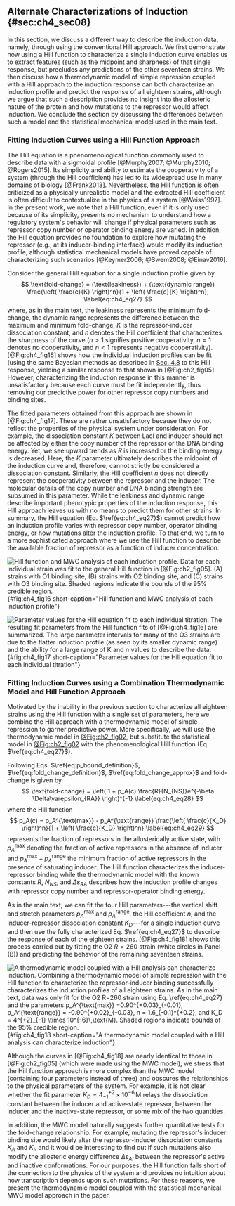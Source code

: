 ## Alternate Characterizations of Induction {#sec:ch4_sec08}

In this section, we discuss a different way to describe the induction data,
namely, through using the conventional Hill approach. We first demonstrate how
using a Hill function to characterize a single induction curve enables us to
extract features (such as the midpoint and sharpness) of that single response,
but precludes any predictions of the other seventeen strains. We then discuss
how a thermodynamic model of simple repression coupled with a Hill approach to
the induction response can both characterize an induction profile and predict
the response of all eighteen strains, although we argue that such a description
provides no insight into the allosteric nature of the protein and how mutations
to the repressor would affect induction. We conclude the section by discussing
the differences between such a model and the statistical mechanical model used
in the main text.

### Fitting Induction Curves using a Hill Function Approach

The Hill equation is a phenomenological function commonly used to describe data
with a sigmoidal profile [@Murphy2007; @Murphy2010; @Rogers2015]. Its simplicity
and ability to estimate the cooperativity of a system (through the Hill
coefficient) has led to its widespread use in many domains of biology
[@Frank2013]. Nevertheless, the Hill function is often criticized as a
physically unrealistic model and the extracted Hill coefficient is often
difficult to contextualize in the physics of a system [@Weiss1997]. In the
present work, we note that a Hill function, even if it is only used because of
its simplicity, presents no mechanism to understand how a regulatory system's
behavior will change if physical parameters such as repressor copy number or
operator binding energy are varied. In addition, the Hill equation provides no
foundation to explore how mutating the repressor (e.g., at its inducer-binding
interface) would modify its induction profile, although statistical mechanical
models have proved capable of characterizing such scenarios [@Keymer2006;
@Swem2008; @Einav2016].

Consider the general Hill equation for a single induction profile given
by 
$$
\text{fold-change} = (\text{leakiness}) + (\text{dynamic range}) 
\frac{\left( \frac{c}{K} \right)^n}{1 + \left( \frac{c}{K} \right)^n},
\label{eq:ch4_eq27}
$$
where, as in the main text, the leakiness represents the minimum fold-change,
the dynamic range represents the difference between the maximum and minimum
fold-change, $K$ is the repressor-inducer dissociation constant, and $n$ denotes
the Hill coefficient that characterizes the sharpness of the curve ($n > 1$
signifies positive cooperativity, $n = 1$ denotes no cooperativity, and $n < 1$
represents negative cooperativity). [@Fig:ch4_fig16] shows how the individual
induction profiles can be fit (using the same Bayesian methods as described in
[Sec. 4.8](#sec:ch4_sec09) to this Hill response, yielding a similar response to
that shown in [@Fig:ch2_fig05]. However, characterizing the induction response
in this manner is unsatisfactory because each curve must be fit independently,
thus removing our predictive power for other repressor copy numbers and binding
sites.

The fitted parameters obtained from this approach are shown in [@Fig:ch4_fig17].
These are rather unsatisfactory because they do not reflect the properties of
the physical system under consideration. For example, the dissociation constant
$K$ between LacI and inducer should not be affected by either the copy number of
the repressor or the DNA binding energy. Yet, we see upward trends as $R$ is
increased or the binding energy is decreased. Here, the $K$ parameter ultimately
describes the midpoint of the induction curve and, therefore, cannot strictly be
considered a dissociation constant. Similarly, the Hill coefficient $n$ does not
directly represent the cooperativity between the repressor and the inducer. The
molecular details of the copy number and DNA binding strength are subsumed in
this parameter. While the leakiness and dynamic range describe important
phenotypic properties of the induction response, this Hill approach leaves us
with no means to predict them for other strains. In summary, the Hill equation
(Eq. $\ref{eq:ch4_eq27}$) cannot predict how an induction profile varies with
repressor copy number, operator binding energy, or how mutations alter the
induction profile. To that end, we turn to a more sophisticated approach where
we use the Hill function to describe the available fraction of repressor as a
function of inducer concentration.

![**Hill function and MWC analysis of each induction profile.** Data for each
individual strain was fit to the general Hill function in [@Fig:ch2_fig05]. (A)
strains with O1 binding site, (B) strains with O2 binding site, and (C) strains
with O3 binding site. Shaded regions indicate the bounds of the 95\% credible
region.](ch4_fig16){#fig:ch4_fig16 short-caption="Hill function and MWC analysis
of each induction profile"}

![**Parameter values for the Hill equation fit to each individual titration.**
The resulting fit parameters from the Hill function fits of [@Fig:ch4_fig16] are
summarized. The large parameter intervals for many of the O3 strains are due to
the flatter induction profile (as seen by its smaller dynamic range) and the
ability for a large range of $K$ and $n$ values to describe the
data.](ch4_fig17){#fig:ch4_fig17 short-caption="Parameter values for the Hill
equation fit to each individual titration"}

### Fitting Induction Curves using a Combination Thermodynamic Model and Hill Function Approach

Motivated by the inability in the previous section to characterize all eighteen
strains using the Hill function with a single set of parameters, here we combine
the Hill approach with a thermodynamic model of simple repression to garner
predictive power. More specifically, we will use the thermodynamic model in
[@Fig:ch2_fig02](A), but substitute the statistical model in [@Fig:ch2_fig02](B)
with the phenomenological Hill function (Eq. $\ref{eq:ch4_eq27}$).

Following Eqs. $\ref{eq:p_bound_definition}$, $\ref{eq:fold_change_definition}$,
$\ref{eq:fold_change_approx}$ and fold-change is given by
$$
\text{fold-change} = \left( 1 + p_A(c) \frac{R}{N_{NS}}e^{-\beta
\Delta\varepsilon_{RA}} \right)^{-1}
\label{eq:ch4_eq28}
$$
where the Hill function
$$
p_A(c) = p_A^{\text{max}} - p_A^{\text{range}}
\frac{\left( \frac{c}{K_D} \right)^n}{1 + \left( \frac{c}{K_D} \right)^n}
\label{eq:ch4_eq29}
$$
represents the fraction of repressors in the allosterically active state, with
$p_A^{\text{max}}$ denoting the fraction of active repressors in the absence of
inducer and $p_A^{\text{max}} - p_A^{\text{range}}$ the minimum fraction of
active repressors in the presence of saturating inducer. The Hill function
characterizes the inducer-repressor binding while the thermodynamic model with
the known constants $R$, $N_{NS}$, and $\Delta\varepsilon_{RA}$ describes how
the induction profile changes with repressor copy number and repressor-operator
binding energy.

As in the main text, we can fit the four Hill parameters---the vertical shift
and stretch parameters $p_A^{\text{max}}$ and $p_A^{\text{range}}$, the Hill
coefficient $n$, and the inducer-repressor dissociation constant $K_D$---for a
single induction curve and then use the fully characterized Eq.
$\ref{eq:ch4_eq27}$ to describe the response of each of the eighteen strains.
[@Fig:ch4_fig18] shows this process carried out by fitting the O2 $R=260$ strain
(white circles in Panel (B)) and predicting the behavior of the remaining
seventeen strains.

![**A thermodynamic model coupled with a Hill analysis can characterize
induction.** Combining a thermodynamic model of simple repression with the Hill
function to characterize the repressor-inducer binding successfully
characterizes the induction profiles of all eighteen strains. As in the main
text, data was only fit for the O2 $R=260$ strain using Eq. $\ref{eq:ch4_eq27}$
and the parameters $p_A^{\text{max}} =0.90^{+0.03}_{-0.01}$, $p_A^{\text{range}}
= -0.90^{+0.02}_{-0.03}$, $n = 1.6_{-0.1}^{+0.2}$, and $K_D = 4^{+2}_{-1} \times
10^{-6}\,\text{M}$. Shaded regions indicate bounds of the 95% credible
region.](ch4_fig18){#fig:ch4_fig18 short-caption="A thermodynamic model coupled
with a Hill analysis can characterize induction"}

Although the curves in [@Fig:ch4_fig18] are nearly identical to those in
[@Fig:ch2_fig05] (which were made using the MWC model), we stress that the Hill
function approach is more complex than the MWC model (containing four parameters
instead of three) and obscures the relationships to the physical parameters of
the system. For example, it is not clear whether the fit parameter $K_D =
4^{+2}_{-1} \times 10^{-6}\,\text{M}$ relays the dissociation constant between
the inducer and active-state repressor, between the inducer and the
inactive-state repressor, or some mix of the two quantities.

In addition, the MWC model naturally suggests further quantitative tests for the
fold-change relationship. For example, mutating the repressor's inducer binding
site would likely alter the repressor-inducer dissociation constants $K_A$ and
$K_I$, and it would be interesting to find out if such mutations also modify the
allosteric energy difference $\Delta\varepsilon_{AI}$ between the repressor's
active and inactive conformations. For our purposes, the Hill function falls
short of the connection to the physics of the system and provides no intuition
about how transcription depends upon such mutations. For these reasons, we
present the thermodynamic model coupled with the statistical mechanical MWC
model approach in the paper.
